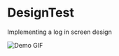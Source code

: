 # DesignTest
Implementing a log in screen design

![Demo GIF](https://gyazo.com/0ace5ad8f2ede71d68eb8b7839a5e316)
